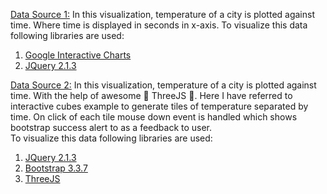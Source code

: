 [Data Source 1:](https://data.sparkfun.com/streams/v0yJoRRXKYcrpLdjzDqZ)
In this visualization, temperature of a city is plotted against time. Where time is displayed in seconds in x-axis.
To visualize this data following libraries are used:

1. [Google Interactive Charts](https://developers.google.com/chart/interactive/docs/gallery)
2. [JQuery 2.1.3](http://api.jquery.com/)

[Data Source 2:](https://data.sparkfun.com/streams/5Jp088mRXvH4bVDKVKpr)
In this visualization, temperature of a city is plotted against time. With the help of awesome :crown: ThreeJS :crown:.
Here I have referred to interactive cubes example to generate tiles of temperature separated by time.
On click of each tile mouse down event is handled which shows bootstrap success alert to as a feedback to user.  
To visualize this data following libraries are used:

1. [JQuery 2.1.3](http://api.jquery.com/)
2. [Bootstrap 3.3.7](http://blog.getbootstrap.com/2016/07/25/bootstrap-3-3-7-released/)
3. [ThreeJS](threejs.org)
